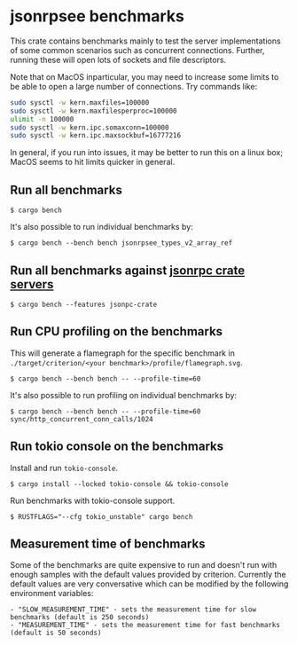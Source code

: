 # jsonrpsee benchmarks

This crate contains benchmarks mainly to test the server implementations of some common scenarios such as concurrent connections.
Further, running these will open lots of sockets and file descriptors.

Note that on MacOS inparticular, you may need to increase some limits to be
able to open a large number of connections. Try commands like:

```sh
sudo sysctl -w kern.maxfiles=100000
sudo sysctl -w kern.maxfilesperproc=100000
ulimit -n 100000
sudo sysctl -w kern.ipc.somaxconn=100000
sudo sysctl -w kern.ipc.maxsockbuf=16777216
```

In general, if you run into issues, it may be better to run this on a linux
box; MacOS seems to hit limits quicker in general.

## Run all benchmarks

`$ cargo bench`

It's also possible to run individual benchmarks by:

`$ cargo bench --bench bench jsonrpsee_types_v2_array_ref`

## Run all benchmarks against [jsonrpc crate servers](https://github.com/paritytech/jsonrpc/)

`$ cargo bench --features jsonpc-crate`

## Run CPU profiling on the benchmarks

This will generate a flamegraph for the specific benchmark in `./target/criterion/<your benchmark>/profile/flamegraph.svg`.

`$ cargo bench --bench bench -- --profile-time=60`

It's also possible to run profiling on individual benchmarks by:

`$ cargo bench --bench bench -- --profile-time=60 sync/http_concurrent_conn_calls/1024`

## Run tokio console on the benchmarks

Install and run `tokio-console`.

`$ cargo install --locked tokio-console && tokio-console`

Run benchmarks with tokio-console support.

`$ RUSTFLAGS="--cfg tokio_unstable" cargo bench`

## Measurement time of benchmarks

Some of the benchmarks are quite expensive to run and doesn't run with enough samples with the default values
provided by criterion. Currently the default values are very conversative which can be modified by the following environment variables:

    - "SLOW_MEASUREMENT_TIME" - sets the measurement time for slow benchmarks (default is 250 seconds)
    - "MEASUREMENT_TIME" - sets the measurement time for fast benchmarks (default is 50 seconds)
